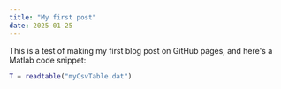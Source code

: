 ```yaml
---
title: "My first post"
date: 2025-01-25
---
```


This is a test of making my first blog post on GitHub pages, and here's a Matlab code snippet:
```matlab
T = readtable("myCsvTable.dat")
```
